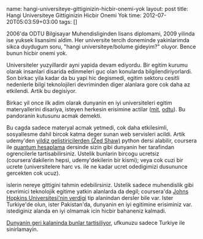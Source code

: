 name: hangi-universiteye-gittiginizin-hicbir-onemi-yok
layout: post
title: Hangi Universiteye Gittiginizin Hicbir Onemi Yok
time: 2012-07-20T05:03:59+03:00
tags: []

<p>2006'da ODTU Bilgisayar Muhendisliginden lisans diplomami, 2009 yilinda ise yuksek lisansimi aldim. Her universite tercih doneminde yakinlarimda sikca duydugum soru, "hangi universiteye/bolume gideyim?" oluyor. Bence bunun hicbir onemi yok. </p>

<p>Universiteler yuzyillardir ayni yapida devam ediyordu. Bir egitim kurumu olarak insanlari disarida edinmeleri guc olan konularda bilgilendiriyorlardi. Son birkac yila kadar da bu yapi hic degismedi, egitim sektoru cesitli nedenlerle bilgi teknolojileri devriminden diger alanlara gore cok daha az etkilendi. Artik bu degisiyor.</p>

<p>Birkac yil once ilk adim olarak dunyanin en iyi universiteleri egitim materyallerini disariya, isteyen herkesin erisimine actilar (<a href="http://ocw.mit.edu/index.htm">mit</a>, <a href="http://ocw.metu.edu.tr/">odtu</a>). Bu pandoranin kutusunu acmak demekti. </p>

<p>Bu cagda sadece materyal acmak yetmedi, cok daha etkilesimli, sosyallesme dahil bircok  katma deger sunan web servisleri acildi. Artik udemy'den <a href="http://www.udemy.com/learn-python-the-hard-way/">yildiz gelistiricilerden (Zed Shaw)</a> python dersi alabilir, coursera ile <a href="https://www.coursera.org/course/qcomp">quantum hesaplama</a> dersinde sizin gibi dunyanin her tarafindan ogrencilerle tartisabilirsiniz. Ustelik bunlarin bircogu ucretsiz (coursera'dakilerin hepsi, udemy'dekilerin bir kismi); veya cok cuzi bir ucrete (universitelere harc vs. ile ne kadar ucret odedigimizi dusununce gercekten cok ucuz).</p>

<p>islerin nereye gittigini tahmin edebilirsiniz. Ustelik sadece muhendislik gibi cevrimici teknolojik egitime yatkin alanlarda da degil; coursera'da <a href="https://www.coursera.org/jhu">Johns Hopkins Universitesi'nin verdigi</a> tip alanindan dersler bile var. Ister Turkiye'de olun, ister Pakistan'da, dunyanin en iyi egitimine erisiminiz var. istediginiz alanda en iyi olmamak icin hicbir bahaneniz kalmadi.</p>

<p><a href="http://www.nytimes.com/2012/07/18/education/top-universities-test-the-online-appeal-of-free.html?ref=technology">Dunyanin geri kalaninda bunlar tartisiliyor,</a> ufkunuzu sadece Turkiye ile sinirlamayin.</p>
